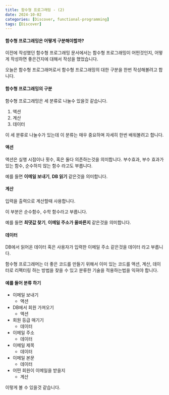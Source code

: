 ```yaml
---
title: 함수형 프로그래밍 - (2)
date: 2024-10-02
categories: [Discover, functional-programming]
tags: [Discover]
---
```


<!-- #### 이 문서를 읽기전에
[함수형 프로그래밍 입문기](/post/functional-programming-0912)를 읽어보는것을 추천드립니다. -->

#### 함수형 프로그래밍은 어떻게 구분해야할까?

이전에 작성했던 함수형 프로그래밍 문서에서는 함수형 프로그래밍이 어떤것인지, 어떻게 작성하면 좋은건지에 대해서 작성을 했었습니다.

오늘은 함수형 프로그래머로서 함수형 프로그래밍의 대한 구분을 한번 작성해볼려고 합니다.


#### 함수형 프로그래밍의 구분

함수형 프로그래밍은 세 분류로 나눌수 있을것 같습니다.

1. 액션
2. 계산
3. 데이터

이 세 분류로 나눌수가 있는데 이 분류는 매우 중요하며 자세히 한번 배워볼려고 합니다.


#### 액션
액션은 실행 시점이나 횟수, 혹은 둘다 의존하는것을 의미합니다.
부수효과, 부수 효과가 있는 함수, 순수하지 않는 함수 라고도 부릅니다.

예를 들면 **이메일 보내기**, **DB 읽기** 같은것을 의미합니다.

#### 계산
입력을 출력으로 계산할때 사용합니다.

이 부분은 순수함수, 수학 함수라고 부릅니다.

예를 들면 **최댓값 찾기**, **이메일 주소가 올바른지** 같은것을 의미합니다.

#### 데이터
DB에서 읽어온 데이터 혹은 사용자가 입력한 이메일 주소 같은것을 데이터 라고 부릅니다.


함수형 프로그래머는 더 좋은 코드를 만들기 위해서 이미 있는 코드를 액션, 계산, 데이터로 리펙터링 하는 방법을 찾을 수 있고 분류한 기술을 적용하는법을 익혀야 합니다.


#### 예를 들어 분류 하기
- 이메일 보내기
    - 액션
- DB에서 회원 가져오기
    - 액션
- 회원 등급 매기기
    - 데이터
- 이메일 주소
    - 데이터
- 이메일 제목
    - 데이터
- 이메일 본문
    - 데이터
- 어떤 회원이 이메일을 받을지
    - 계산


이렇게 볼 수 있을것 같습니다.